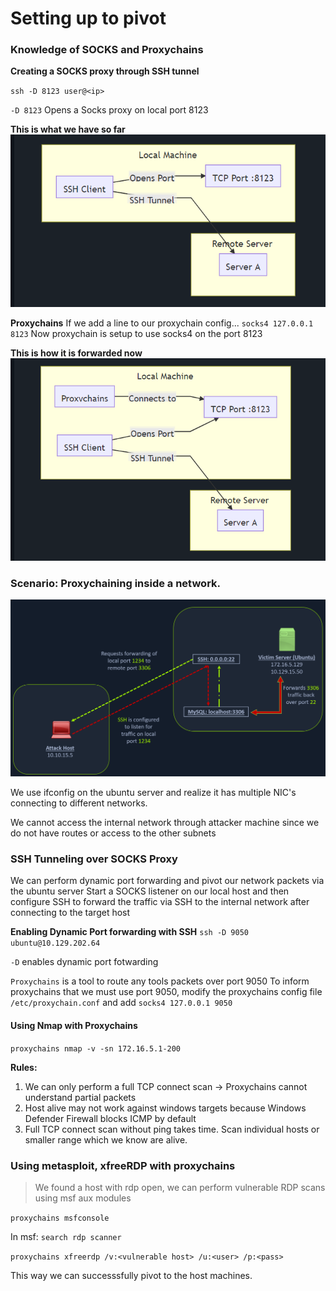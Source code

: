 # Setting up to pivot

### Knowledge of SOCKS and Proxychains

**Creating a SOCKS proxy through SSH tunnel**

`ssh -D 8123 user@<ip>`

`-D 8123` Opens a Socks proxy on local port 8123

**This is what we have so far**  
![](../../Assets/Pasted%20image%2020220801214810.png)


**Proxychains**
If we add a line to our proxychain config...
`socks4 127.0.0.1 8123`
Now proxychain is setup to use socks4 on the port 8123

**This is how it is forwarded now**  
![](../../Assets/Pasted%20image%2020220801215104.png)



### Scenario: Proxychaining inside a network.


![](../../Assets/Pasted%20image%2020220731231013.png)


We use ifconfig on the ubuntu server and realize it has multiple NIC's connecting to different networks.

We cannot access the internal network through attacker machine since we do not have routes or access to the other subnets 

### SSH Tunneling over SOCKS Proxy
We can perform dynamic port forwarding and pivot our network packets via the ubuntu server
Start a SOCKS listener on our local host and then configure SSH to forward the traffic via SSH to the internal network after connecting to the target host


**Enabling Dynamic Port forwarding with SSH**
`ssh -D 9050 ubuntu@10.129.202.64` 

`-D` enables dynamic port fotwarding

`Proxychains` is a tool to route any tools packets over port 9050 
To inform proxychains that we must use port 9050,  modify the proxychains config file `/etc/proxychain.conf` and add `socks4 127.0.0.1 9050`


#### Using Nmap with Proxychains

`proxychains nmap -v -sn 172.16.5.1-200`

**Rules:**
1. We can only perform a full TCP connect scan -> Proxychains cannot understand partial packets
2. Host alive may not work against windows targets because Windows Defender Firewall blocks ICMP by default
3.  Full TCP connect scan without ping takes time. Scan individual hosts or smaller range which we know are alive. 


### Using metasploit, xfreeRDP with proxychains
> We found a host with rdp open, we can perform vulnerable RDP scans using msf aux modules

`proxychains msfconsole`

In msf: `search rdp scanner`

`proxychains xfreerdp /v:<vulnerable host> /u:<user> /p:<pass>`

This way we can successsfully pivot to the host machines.
